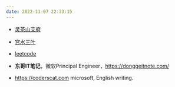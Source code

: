 ```yaml
---
date: 2022-11-07 22:33:15
---
```



- [灵茶山艾府](https://leetcode.cn/u/endlesscheng/)
- [宫水三叶](https://leetcode.cn/u/ac_oier/)
- [leetcode](https://leetcode.cn/)


- **东哥IT笔记**，微软Principal Engineer，https://donggeitnote.com/
- https://coderscat.com microsoft, English writing.
